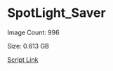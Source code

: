 # SpotLight_Saver

Image Count: 996

Size: 0.613 GB

[Script Link](https://github.com/liuyal/Archive/blob/master/Python/Utilities/Miscellaneous/spotlight_saver.py)